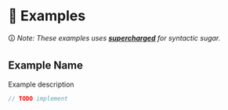 
# 📝 Examples

🛈 *Note: These examples uses **[supercharged](https://pub.dev/packages/supercharged)** for syntactic sugar.*

## Example Name

Example description

```dart
// TODO implement
```

